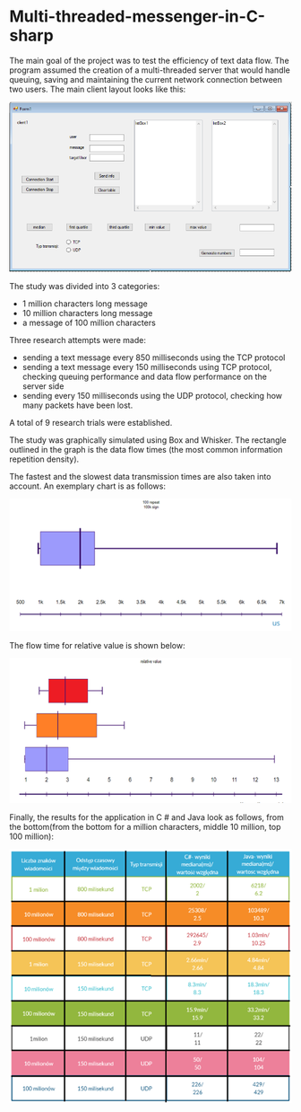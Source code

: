 # Multi-threaded-messenger-in-C-sharp

The main goal of the project was to test the efficiency of text data flow. The program assumed the creation of a multi-threaded server that would handle queuing, saving and maintaining the current network connection between two users. The main client layout looks like this:

![](fotos/layout.PNG)

The study was divided into 3 categories:
- 1 million characters long message
- 10 million characters long message
- a message of 100 million characters

Three research attempts were made:
- sending a text message every 850 milliseconds using the TCP protocol
- sending a text message every 150 milliseconds using TCP protocol, checking queuing performance and data flow performance on the server side
- sending every 150 milliseconds using the UDP protocol, checking how many packets have been lost.

A total of 9 research trials were established.

The study was graphically simulated using Box and Whisker. The rectangle outlined in the graph is the data flow times (the most common information repetition density).

The fastest and the slowest data transmission times are also taken into account. An exemplary chart is as follows:

![](fotos/box_and_whisker.png)

The flow time for relative value is shown below:

![](fotos/results.png)

Finally, the results for the application in C # and Java look as follows, from the bottom(from the bottom for a million characters, middle 10 million, top 100 million):

![](fotos/table.png)
